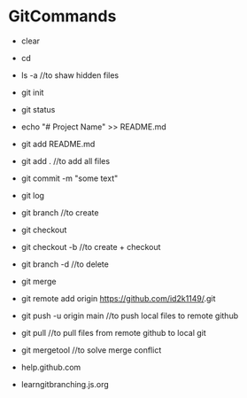 # GitCommands

- clear
- cd <project dir>
- ls -a //to shaw hidden files
- git init
- git status
- echo "# Project Name" >> README.md
- git add README.md
- git add . //to add all files
- git commit -m "some text"
- git log
- git branch <new branch name> //to create
- git checkout <new branch name> 
- git checkout -b <new branch name> //to create + checkout
- git branch -d <branch name> //to delete
- git merge <another branch name>
- git remote add origin https://github.com/id2k1149/<MyProjectName>.git
- git push -u origin main //to push local files to remote github
- git pull //to pull files from remote github to local git
- git mergetool //to solve merge conflict

- help.github.com
- learngitbranching.js.org
